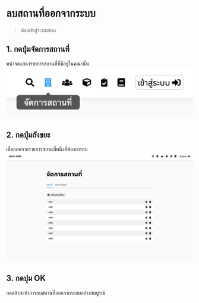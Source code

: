 # ลบสถานที่ออกจากระบบ
> ต้องเข้าสู่ระบบก่อน
## 1. กดปุ่มจัดการสถานที่
 หน้าจอแสดงรายการสถานที่ที่มีอยู่ในคณะนั้น
 ![](../img/navigation-bar/manage-space-button.png)
## 2. กดปุ่มถังขยะ
 เลือกกดจากรายการสถานที่หนึ่งที่ต้องการลบ
 ![](../img/manage-space/space.png)
## 3. กดปุม OK
  กดแล้วจะทำการลบสถานที่ออกจากระบบอย่างสมบูรณ์
